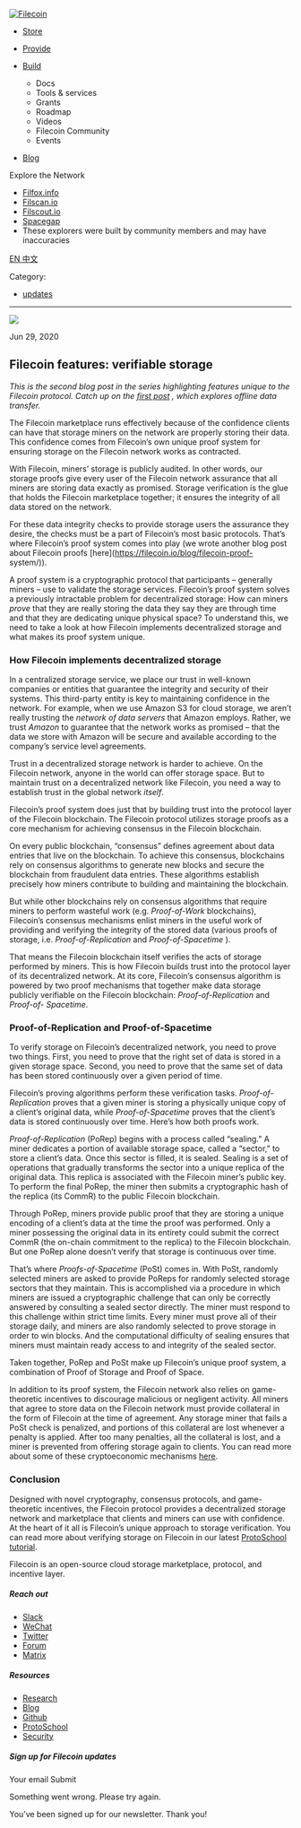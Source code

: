 [ ![Filecoin](../../../images/filecoin-logo.svg) ](../../../)

  * [Store](../../../store/)
  * [Provide](../../../provide/)
  * [Build](../../../build/)

    * Docs
    * Tools & services
    * Grants
    * Roadmap
    * Videos
    * Filecoin Community
    * Events

  * [Blog](../../../blog/)

Explore the Network

  * [Filfox.info](https://filfox.info/en)
  * [Filscan.io](https://filscan.io/#/tipset/chain)
  * [Filscout.io](https://filscout.io/en/)
  * [Spacegap](https://spacegap.github.io)
  * These explorers were built by community members and may have inaccuracies

[ EN ](../../../en) [ 中文 ](../../../zh-cn)

Category:

  * [updates](../../../blog/updates)

  *   *   * 

![](../../../images/icons/social/share.svg)

Jun 29, 2020  

## Filecoin features: verifiable storage

_This is the second blog post in the series highlighting features unique to
the Filecoin protocol. Catch up on the_ [_first
post_](https://filecoin.io/blog/offline-data-transfer-for-large-scale-data/)
_, which explores offline data transfer._

The Filecoin marketplace runs effectively because of the confidence clients
can have that storage miners on the network are properly storing their data.
This confidence comes from Filecoin’s own unique proof system for ensuring
storage on the Filecoin network works as contracted.

With Filecoin, miners’ storage is publicly audited. In other words, our
storage proofs give every user of the Filecoin network assurance that all
miners are storing data exactly as promised. Storage verification is the glue
that holds the Filecoin marketplace together; it ensures the integrity of all
data stored on the network.

For these data integrity checks to provide storage users the assurance they
desire, the checks must be a part of Filecoin’s most basic protocols. That’s
where Filecoin’s proof system comes into play (we wrote another blog post
about Filecoin proofs [here](https://filecoin.io/blog/filecoin-proof-
system/)).

A proof system is a cryptographic protocol that participants – generally
miners – use to validate the storage services. Filecoin’s proof system solves
a previously intractable problem for decentralized storage: How can miners
_prove_ that they are really storing the data they say they are through time
and that they are dedicating unique physical space? To understand this, we
need to take a look at how Filecoin implements decentralized storage and what
makes its proof system unique.

### How Filecoin implements decentralized storage

In a centralized storage service, we place our trust in well-known companies
or entities that guarantee the integrity and security of their systems. This
third-party entity is key to maintaining confidence in the network. For
example, when we use Amazon S3 for cloud storage, we aren’t really trusting
the _network of data servers_ that Amazon employs. Rather, we trust _Amazon_
to guarantee that the network works as promised – that the data we store with
Amazon will be secure and available according to the company’s service level
agreements.

Trust in a decentralized storage network is harder to achieve. On the Filecoin
network, anyone in the world can offer storage space. But to maintain trust on
a decentralized network like Filecoin, you need a way to establish trust in
the global network _itself_.

Filecoin’s proof system does just that by building trust into the protocol
layer of the Filecoin blockchain. The Filecoin protocol utilizes storage
proofs as a core mechanism for achieving consensus in the Filecoin blockchain.

On every public blockchain, “consensus” defines agreement about data entries
that live on the blockchain. To achieve this consensus, blockchains rely on
consensus algorithms to generate new blocks and secure the blockchain from
fraudulent data entries. These algorithms establish precisely how miners
contribute to building and maintaining the blockchain.

But while other blockchains rely on consensus algorithms that require miners
to perform wasteful work (e.g. _Proof-of-Work_ blockchains), Filecoin’s
consensus mechanisms enlist miners in the useful work of providing and
verifying the integrity of the stored data (various proofs of storage, i.e.
_Proof-of-Replication_ and _Proof-of-Spacetime_ ).

That means the Filecoin blockchain itself verifies the acts of storage
performed by miners. This is how Filecoin builds trust into the protocol layer
of its decentralized network. At its core, Filecoin’s consensus algorithm is
powered by two proof mechanisms that together make data storage publicly
verifiable on the Filecoin blockchain: _Proof-of-Replication_ and _Proof-of-
Spacetime_.

### Proof-of-Replication and Proof-of-Spacetime

To verify storage on Filecoin’s decentralized network, you need to prove two
things. First, you need to prove that the right set of data is stored in a
given storage space. Second, you need to prove that the same set of data has
been stored continuously over a given period of time.

Filecoin’s proving algorithms perform these verification tasks. _Proof-of-
Replication_ proves that a given miner is storing a physically unique copy of
a client’s original data, while _Proof-of-Spacetime_ proves that the client’s
data is stored continuously over time. Here’s how both proofs work.

_Proof-of-Replication_ (PoRep) begins with a process called “sealing.” A miner
dedicates a portion of available storage space, called a “sector,” to store a
client’s data. Once this sector is filled, it is sealed. Sealing is a set of
operations that gradually transforms the sector into a unique replica of the
original data. This replica is associated with the Filecoin miner’s public
key. To perform the final PoRep, the miner then submits a cryptographic hash
of the replica (its CommR) to the public Filecoin blockchain.

Through PoRep, miners provide public proof that they are storing a unique
encoding of a client’s data at the time the proof was performed. Only a miner
possessing the original data in its entirety could submit the correct CommR
(the on-chain commitment to the replica) to the Filecoin blockchain. But one
PoRep alone doesn’t verify that storage is continuous over time.

That’s where _Proofs-of-Spacetime_ (PoSt) comes in. With PoSt, randomly
selected miners are asked to provide PoReps for randomly selected storage
sectors that they maintain. This is accomplished via a procedure in which
miners are issued a cryptographic challenge that can only be correctly
answered by consulting a sealed sector directly. The miner must respond to
this challenge within strict time limits. Every miner must prove all of their
storage daily, and miners are also randomly selected to prove storage in order
to win blocks. And the computational difficulty of sealing ensures that miners
must maintain ready access to and integrity of the sealed sector.

Taken together, PoRep and PoSt make up Filecoin’s unique proof system, a
combination of Proof of Storage and Proof of Space.

In addition to its proof system, the Filecoin network also relies on game-
theoretic incentives to discourage malicious or negligent activity. All miners
that agree to store data on the Filecoin network must provide collateral in
the form of Filecoin at the time of agreement. Any storage miner that fails a
PoSt check is penalized, and portions of this collateral are lost whenever a
penalty is applied. After too many penalties, all the collateral is lost, and
a miner is prevented from offering storage again to clients. You can read more
about some of these cryptoeconomic mechanisms
[here](https://filecoin.io/blog/filecoin-cryptoeconomic-constructions/).

### Conclusion

Designed with novel cryptography, consensus protocols, and game-theoretic
incentives, the Filecoin protocol provides a decentralized storage network and
marketplace that clients and miners can use with confidence. At the heart of
it all is Filecoin’s unique approach to storage verification. You can read
more about verifying storage on Filecoin in our latest [ProtoSchool
tutorial](https://proto.school/#/verifying-storage-on-filecoin).

Filecoin is an open-source cloud storage marketplace, protocol, and incentive
layer.

##### Reach out

  * [Slack ](https://filecoin.io/slack)
  * [WeChat  ](https://weixin.qq.com/r/1xz54Y-EctINrcuC90nF)
  * [Twitter ](https://twitter.com/Filecoin)
  * [Forum ](https://github.com/filecoin-project/community#forums)
  * [Matrix ](https://riot.im/app/#/group/+filecoin:matrix.org)

##### Resources

  * [Research](https://research.filecoin.io/)
  * [Blog](https://filecoin.io/blog/)
  * [Github](https://github.com/filecoin-project)
  * [ProtoSchool](https://proto.school/course/filecoin)
  * [Security](https://security.filecoin.io/)

##### Sign up for Filecoin updates

Your email Submit

Something went wrong. Please try again.

You’ve been signed up for our newsletter. Thank you!

